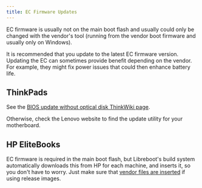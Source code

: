 ```yaml
---
title: EC Firmware Updates
---
```


EC firmware is usually not on the main boot flash and usually could only be
changed with the vendor's tool (running from the vendor boot firmware and
usually only on Windows).

It is recommended that you update to the latest EC firmware version. Updating
the EC can sometimes provide benefit depending on the vendor. For example, they
might fix power issues that could then enhance battery life.

## ThinkPads

See the [BIOS update without optical disk ThinkWiki
page](http://www.thinkwiki.org/wiki/BIOS_update_without_optical_disk).

Otherwise, check the Lenovo website to find the update utility for your
motherboard.

## HP EliteBooks

EC firmware is required in the main boot flash, but Libreboot's build system
automatically downloads this from HP for each machine, and inserts it, so
you don't have to worry. Just make sure that [vendor files are
inserted](insert_vendor_files/) if using release images.


